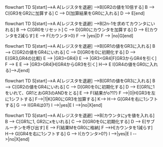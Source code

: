 flowchart TD
    S[start]-->A
    A[レジスタを退避] -->B[GR2の値を10倍する]
    B --> C[GR3をGR2に加算する]
    C --> D[加算結果をGR0に入れる]
    D --> E[end]


flowchart TD
    S[start]-->A
    A[レジスタを退避] -->B[2n-1を求めてカウンタにいれる]
    B --> C[GR0をリセット]
    C --> D[GR0にカウンタを加算する]
    D --> E[カウンタを2減らす]
    E --> F{カウンタ>0}
    F --> |yes|D
    F --> |no|G[end]

flowchart TD
    S[start]-->A
    A[レジスタを退避] -->B[GR1の値をGR3に入れる]
    B --> C[GR2の値をGR4にいれる]
    C --> D[GR0を0に初期化する]
    D --> E{GR3,GR4の比較}
    E --> |GR3=GR4|I
    E --> |GR3<GR4|F[GR3からGR4を引く]
    F --> E
    E --> |GR3>GR4|H[GR4からGR3を引く]
    H--> E
    I[GR4の値をGR0に入れる]-->J[end]

flowchart TD
    S[start]-->A
    A[レジスタを退避] -->B[GR1の値をGR3に入れる]
    B --> C[GR2の値をGR4にいれる]
    C --> D[GR0を0に初期化する]
    D --> E[GR1に1をいれて、GR1とおGR3のANDをとる]
    E --> F{結果がo?1?}
    F -->|0|H[GR3を左に1シフトする]
    F-->|1|K[GR0にGR3を加算する]
    K--> 
    H--> G[GR4を右に1シフトする]
    G --> I{GR4は0?}
    I -->|yes|E
    I -->|no|X[end]

flowchart TD
    S[start]-->A
    A[レジスタを退避] -->B[カウンタにyを値を入れる]
    B --> C[GR1に1, GR2にxをいれる]
    C --> D[GR0を0に初期化する]
    D --> E[サブルーチンを呼び出す]
    E --> F[結果MをGR0に格納]
    F -->H[カウンタを1減らす]
    H--> G[GR4を右に1シフトする]
    G --> I{カウンタ>0?}
    I -->|yes|E
    I -->|no|X[end]
